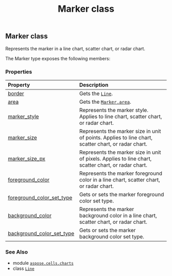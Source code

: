 ﻿---
title: Marker class
second_title: Aspose.Cells for Python via .NET API References
description: 
type: docs
weight: 200
url: /aspose.cells.charts/marker/
is_root: false
---

## Marker class

Represents the marker in a line chart, scatter chart, or radar chart.



The Marker type exposes the following members:

### Properties
| Property | Description |
| :- | :- |
| [border](/cells/python-net/aspose.cells.charts/marker/border) | Gets the [`Line`](/cells/python-net/aspose.cells.drawing/line). |
| [area](/cells/python-net/aspose.cells.charts/marker/area) | Gets the [`Marker.area`](/cells/python-net/aspose.cells.charts/marker#area). |
| [marker_style](/cells/python-net/aspose.cells.charts/marker/marker_style) | Represents the marker style. Applies to line chart, scatter chart, or radar chart. |
| [marker_size](/cells/python-net/aspose.cells.charts/marker/marker_size) | Represents the marker size in unit of points. Applies to line chart, scatter chart, or radar chart. |
| [marker_size_px](/cells/python-net/aspose.cells.charts/marker/marker_size_px) | Represents the marker size in unit of pixels. Applies to line chart, scatter chart, or radar chart. |
| [foreground_color](/cells/python-net/aspose.cells.charts/marker/foreground_color) | Represents the marker foreground color in a line chart, scatter chart, or radar chart. |
| [foreground_color_set_type](/cells/python-net/aspose.cells.charts/marker/foreground_color_set_type) | Gets or sets the marker foreground color set type. |
| [background_color](/cells/python-net/aspose.cells.charts/marker/background_color) | Represents the marker background color in a line chart, scatter chart, or radar chart. |
| [background_color_set_type](/cells/python-net/aspose.cells.charts/marker/background_color_set_type) | Gets or sets the marker background color set type. |



### See Also
* module [`aspose.cells.charts`](..)
* class [`Line`](/cells/python-net/aspose.cells.drawing/line)
